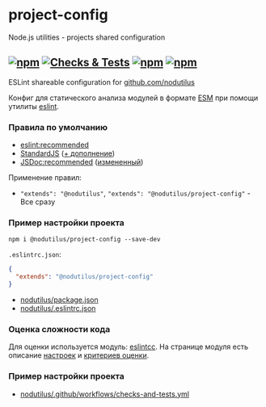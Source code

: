 # project-config

Node.js utilities - projects shared configuration

## [![npm](https://img.shields.io/npm/v/@nodutilus/project-config)](https://www.npmjs.com/package/@nodutilus/project-config) [![Checks & Tests](https://github.com/nodutilus/project-config/actions/workflows/main.yml/badge.svg)](https://github.com/nodutilus/project-config/actions/workflows/main.yml) [![npm](https://img.shields.io/npm/dependency-version/@nodutilus/project-config/project-config-standard)](https://www.npmjs.com/package/project-config-standard) [![npm](https://img.shields.io/npm/dependency-version/@nodutilus/project-config/eslint-plugin-jsdoc)](https://www.npmjs.com/package/eslint-plugin-jsdoc)

ESLint shareable configuration for [github.com/nodutilus](https://github.com/nodutilus)

Конфиг для статического анализа модулей в формате [ESM](https://nodejs.org/api/esm.html)
при помощи утилиты [eslint](https://www.npmjs.com/package/eslint).

### Правила по умолчанию

-   [eslint:recommended](https://eslint.org/docs/rules/)
-   [StandardJS](https://www.npmjs.com/package/eslint-config-standard)
    ([+ дополнение](https://github.com/nodutilus/project-config/blob/master/node-base.cjs))
-   [JSDoc:recommended](https://www.npmjs.com/package/eslint-plugin-jsdoc)
    ([измененный](https://github.com/nodutilus/project-config/blob/master/jsdoc.cjs))

Применение правил:

-   `"extends": "@nodutilus"`, `"extends": "@nodutilus/project-config"` - Все сразу

### Пример настройки проекта

`npm i @nodutilus/project-config --save-dev`

`.eslintrc.json`:

```json
{
  "extends": "@nodutilus/project-config"
}
```

-   [nodutilus/package.json](https://github.com/nodutilus/nodutilus/blob/master/package.json)
-   [nodutilus/.eslintrc.json](https://github.com/nodutilus/nodutilus/blob/master/.eslintrc.json)


### Оценка сложности кода

Для оценки используется модуль: [eslintcc](https://www.npmjs.com/package/eslintcc).
На странице модуля есть описание
  [настроек](https://www.npmjs.com/package/eslintcc#configuration)
  и [критериев оценки](https://www.npmjs.com/package/eslintcc#complexity-ranks).

### Пример настройки проекта

-   [nodutilus/.github/workflows/checks-and-tests.yml](https://github.com/nodutilus/nodutilus/blob/master/.github/workflows/checks-and-tests.yml)
